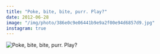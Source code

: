 ```yaml
---
title: "Poke, bite, bite, purr. Play?"
date: 2012-06-28
image: "/img/photo/386e0c9e06441b9e9a2f00e94d6857d9.jpg"
instagram: true
---
```


![Poke, bite, bite, purr. Play?](/img/photo/386e0c9e06441b9e9a2f00e94d6857d9.jpg)
